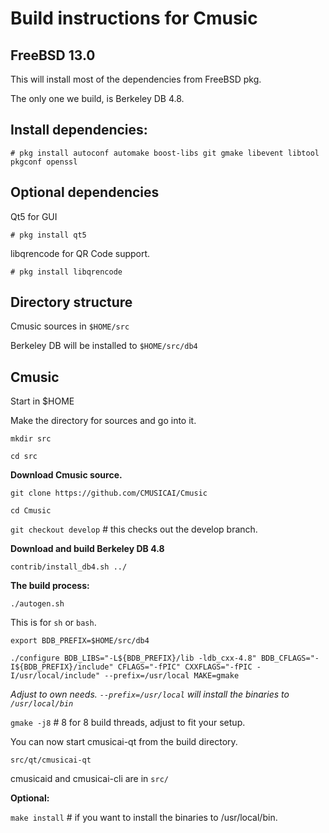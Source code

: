 Build instructions for Cmusic 
=================================
FreeBSD 13.0
---------------------------------
This will install most of the dependencies from FreeBSD pkg.

The only one we build, is Berkeley DB 4.8.


Install dependencies:
----------------------------
`# pkg install autoconf automake boost-libs git gmake libevent libtool pkgconf openssl
`

Optional dependencies
----------------------
Qt5 for GUI

`# pkg install qt5`

libqrencode for QR Code support.

`# pkg install libqrencode`


Directory structure
------------------
Cmusic sources in `$HOME/src`

Berkeley DB will be installed to `$HOME/src/db4`


Cmusic
------------------

Start in $HOME

Make the directory for sources and go into it.

`mkdir src`

`cd src`

__Download Cmusic source.__

`git clone https://github.com/CMUSICAI/Cmusic`

`cd Cmusic`

`git checkout develop` # this checks out the develop branch.

__Download and build Berkeley DB 4.8__

`contrib/install_db4.sh ../`

__The build process:__

`./autogen.sh`

This is for `sh` or `bash`. 

`export BDB_PREFIX=$HOME/src/db4`

`./configure BDB_LIBS="-L${BDB_PREFIX}/lib -ldb_cxx-4.8" BDB_CFLAGS="-I${BDB_PREFIX}/include" CFLAGS="-fPIC" CXXFLAGS="-fPIC -I/usr/local/include" --prefix=/usr/local MAKE=gmake`

_Adjust to own needs. `--prefix=/usr/local` will install the binaries to `/usr/local/bin`_


`gmake -j8`  # 8 for 8 build threads, adjust to fit your setup.

You can now start cmusicai-qt from the build directory.

`src/qt/cmusicai-qt`

cmusicaid and cmusicai-cli are in `src/`


__Optional:__

`make install`  # if you want to install the binaries to /usr/local/bin.





